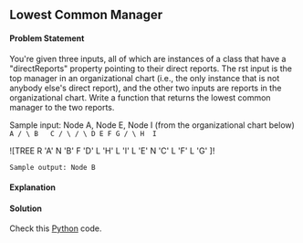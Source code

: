 ## Lowest Common Manager

#### Problem Statement


You're given three inputs, all of which are instances of a class that have a "directReports" property pointing to their direct reports. The rst
input is the top manager in an organizational chart (i.e., the only instance that is not anybody else's direct report), and the other two inputs
are reports in the organizational chart. Write a function that returns the lowest common manager to the two reports.


Sample input: Node A, Node E, Node I (from the organizational chart below)
`   
    A
   / \
  B   C
 / \ / \
 D E F G
/ \
H  I
`

![TREE R 'A' N 'B' F 'D' L 'H' L 'I' L 'E' N 'C' L 'F' L 'G' ]!

`Sample output: Node B`



#### Explanation



#### Solution

Check this [Python](../python/Lowest_Common_Manager.py) code.


